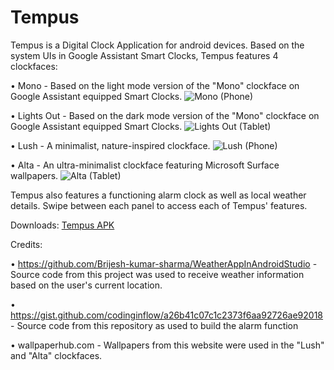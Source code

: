 # Tempus

Tempus is a Digital Clock Application for android devices. Based on the system UIs in Google Assistant Smart Clocks, Tempus features 4 clockfaces:

• Mono - Based on the light mode version of the "Mono" clockface on Google Assistant equipped Smart Clocks.
![Mono (Phone)](https://user-images.githubusercontent.com/71292161/187811723-23f20443-4f37-4803-8a4f-fc4560368490.jpg)


• Lights Out - Based on the dark mode version of the "Mono" clockface on Google Assistant equipped Smart Clocks.
![Lights Out (Tablet)](https://user-images.githubusercontent.com/71292161/187811730-1ff9f672-59e2-4f60-9e76-261994f5748d.png)

• Lush - A minimalist, nature-inspired clockface.
![Lush (Phone)](https://user-images.githubusercontent.com/71292161/187811737-bd7b0830-0eaa-4943-9573-76a7c1c1198b.jpg)


• Alta - An ultra-minimalist clockface featuring Microsoft Surface wallpapers.
![Alta (Tablet)](https://user-images.githubusercontent.com/71292161/187811749-5fa7fe77-d1af-4ff9-affd-0f27a84b237c.png)


Tempus also features a functioning alarm clock as well as local weather details. Swipe between each panel to access each of Tempus' features.

Downloads:
[Tempus APK](https://drive.google.com/drive/folders/1u5ZfiqptxsoI6rinVi9E1TxhlzO0Zre2?usp=sharing)

Credits:

• https://github.com/Brijesh-kumar-sharma/WeatherAppInAndroidStudio - Source code from this project was used to receive weather information based on the user's current location.

• https://gist.github.com/codinginflow/a26b41c07c1c2373f6aa92726ae92018 - Source code from this repository as used to build the alarm function

• wallpaperhub.com - Wallpapers from this website were used in the "Lush" and "Alta" clockfaces.
